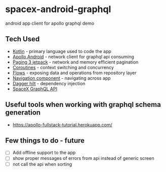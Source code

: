 # spacex-android-graphql
android app client for apollo graphql demo 

## Tech Used 
- [Kotlin](kotlinlang.org/) - primary language used to code the app
- [Apollo Android](https://github.com/apollographql/apollo-android) - network client for graphql api consuming
- [Paging 3 jetpack](https://developer.android.com/topic/libraries/architecture/paging/v3-overview) - network and memory efficient pagination
- [Coroutines](https://kotlinlang.org/docs/coroutines-overview.html) - context switching and concurrency
- [Flows](https://kotlinlang.org/docs/flow.html) -  exposing data and operations from repository layer
- [Navigation component](https://developer.android.com/guide/navigation) -  navigating across app
- [Dagger hilt](https://dagger.dev/hilt/) -  dependency injection
- [SpaceX GraphQL API](https://github.com/spacexland/api)

## Useful tools when working with graphql schema generation
- https://apollo-fullstack-tutorial.herokuapp.com/

## Few things to do - future
- [ ] Add offline support to the app 
- [ ] show proper messages of errors from api instead of generic screen
- [ ] not call the api when sorting
